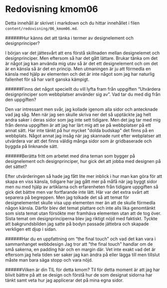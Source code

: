 ---
---
Redovisning kmom06
=========================

Detta innehåll är skrivet i markdown och du hittar innehållet i filen `content/redovisning/06_kmom06.md`.

######Hur känns det att tänka i termer av designelement och designprinciper?

I början var det jättesvårt att ens förstå skillnaden mellan designelemet och designprinciper. Men eftersom så har det gått lättare. Brukar tänka om det är något jag kan använda mig utav så är det ett designelement och om det är en känsla så är det en princip.
Men utmaningen är ju att förmedla en känsla med hjälp av elementen och det är inte något som jag har naturlig fallenhet för så har varit ganska kämpigt.

######Finns det något speciellt du vill lyfta fram från uppgiften “Utvärdera designprinciper som webbplatser använder sig av”. Vad tar du med dig från den uppgiften?

Den var intressant men svår, jag kollade igenom alla sidor och antecknade vad jag såg. Men när jag sen skulle skriva ner det så upptäckte jag helt andra saker i deras sidor som jag inte sett tidigare.
Men det jag tar med mig från denna uppgiften är att jag har lärt mig att se på webbplatser på ett annat sätt. Har inte tänkt på hur mycket "dolda budskap" det finns på en webbplats. Något annat jag insåg när jag skannade runt efter webplatser att utvärdera var att det finns väldig många sidor som är gridbaserade och byggda på linknande sätt.

######Berätta fritt om arbetet med dina teman som bygger på designelement och designprinciper, hur gick det att jobba med designen på det sättet?

Efter utvärderingen så hade jag fått lite mer inblick i hur man kan göra för att skapa en viss känsla, tidigare har jag gått mer på måfå när jag byggt sidor men nu med hjälp av artiklarna och erfarenheten från tidigare uppgiften så gick det bättre men var fortfarande inte lätt.
Här var det extra svårt att separera på begreppen. Men jag tolkade det så att temat för designelementet skulle visa upp elementen mer än att de skulle förmedla någon känsla. Därför blev det temat plattare och inte alls lika genomtänkt som sista temat utan försökte mer framhäva elementen utan att de tog över.
Sista temat om designprinciperna blev jag riktigt nöjd med faktiskt. Tyckte att bakgrundsbilden jag satte på bodyn passade jättebra och skapade verkligen ett djup i sidan.

######Har du en uppfattning om “the final touch” och vad det kan vara i sammanhanget webbdesign
Jag tror att "the final touch" handlar om de små sakerna, en padding här och en margin där. Vet inte exakt vad det är eftersom jag hela tiden ser saker jag kan ändra på eller lägga till men tillslut måste man bara säga stopp och vara nöjd.

######Vilken är din TIL för detta kmom?
Til för detta moment är att jag har blivit bättre på att se design och förstå hur de som designat sidorna har tänkt samt veta hur jag applicerar det på mina egna sidor.
